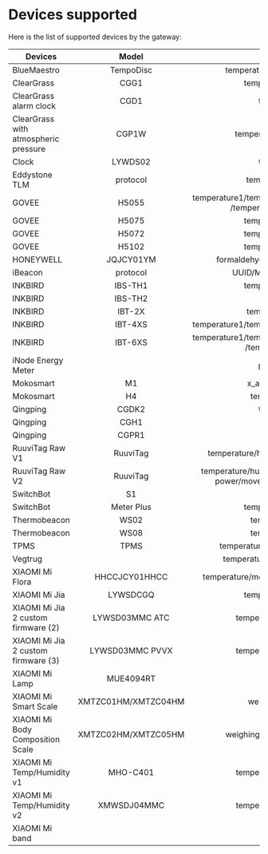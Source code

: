 # Devices supported

Here is the list of supported devices by the gateway:
        
|Devices|Model|Measurements|
|-|:-:|:-:|
| BlueMaestro|TempoDisc|temperature/humidity/duepoint/voltage|
| ClearGrass |CGG1|temperature/humidity/battery|
| ClearGrass alarm clock|CGD1|temperature/humidity|
| ClearGrass with atmospheric pressure |CGP1W|temperature/humidity/air pressure|
| Clock |LYWDS02|temperature/humidity|
| Eddystone TLM|protocol|temperature/count/volt/time|
| GOVEE |H5055|temperature1/temperature2/temperature3/temperature4 /temperature5/temperature6/battery|
| GOVEE |H5075|temperature/humidity/battery|
| GOVEE |H5072|temperature/humidity/battery|
| GOVEE |H5102|temperature/humidity/battery|
| HONEYWELL |JQJCY01YM|formaldehyde/temperature/humidity/battery|
| iBeacon|protocol|UUID/MFID/Major/Minor/Power/Volt|
| INKBIRD|IBS-TH1|temperature/humidity/battery|
| INKBIRD|IBS-TH2|temperature/battery|
| INKBIRD|IBT-2X|temperature1/temperature2|
| INKBIRD|IBT-4XS|temperature1/temperature2/temperature3/temperature4|
| INKBIRD|IBT-6XS|temperature1/temperature2/temperature3/temperature4 /temperature5/temperature6|
| iNode Energy Meter||power/energy/battery|
| Mokosmart|M1|x_axis/y_axis/z_axis/battery|
| Mokosmart|H4|temperature/humidity/volt|
| Qingping |CGDK2|temperature/humidity|
| Qingping |CGH1|open|
| Qingping |CGPR1|presence/luminance|
| RuuviTag Raw V1|RuuviTag|temperature/humidity/pressure/acceleration/volt|
| RuuviTag Raw V2|RuuviTag|temperature/humidity/pressure/acceleration/volt/TX power/movement/counter/sequence number|
| SwitchBot|S1|mode/state/battery|
| SwitchBot|Meter Plus|temperature/humidity/battery|
| Thermobeacon|WS02|temperature/humidity/volt|
| Thermobeacon|WS08|temperature/humidity/volt|
| TPMS|TPMS|temperature/pressure/battery/alarm/count|
| Vegtrug ||temperature/moisture/luminance/fertility|
| XIAOMI Mi Flora |HHCCJCY01HHCC|temperature/moisture/luminance/fertility/battery(1)|
| XIAOMI Mi Jia |LYWSDCGQ|temperature/humidity/battery|
| XIAOMI Mi Jia 2 custom firmware (2)|LYWSD03MMC ATC|temperature/humidity/battery/volt|
| XIAOMI Mi Jia 2 custom firmware (3)|LYWSD03MMC PVVX|temperature/humidity/battery/volt|
| XIAOMI Mi Lamp |MUE4094RT|presence|
| XIAOMI Mi Smart Scale|XMTZC01HM/XMTZC04HM|weighing mode/unit/weight|
| XIAOMI Mi Body Composition Scale|XMTZC02HM/XMTZC05HM|weighing mode/unit/weight/impedance|
| XIAOMI Mi Temp/Humidity v1|MHO-C401|temperature/humidity/battery/volt|
| XIAOMI Mi Temp/Humidity v2|XMWSDJ04MMC|temperature/humidity/battery/volt|
| XIAOMI Mi band||steps|
